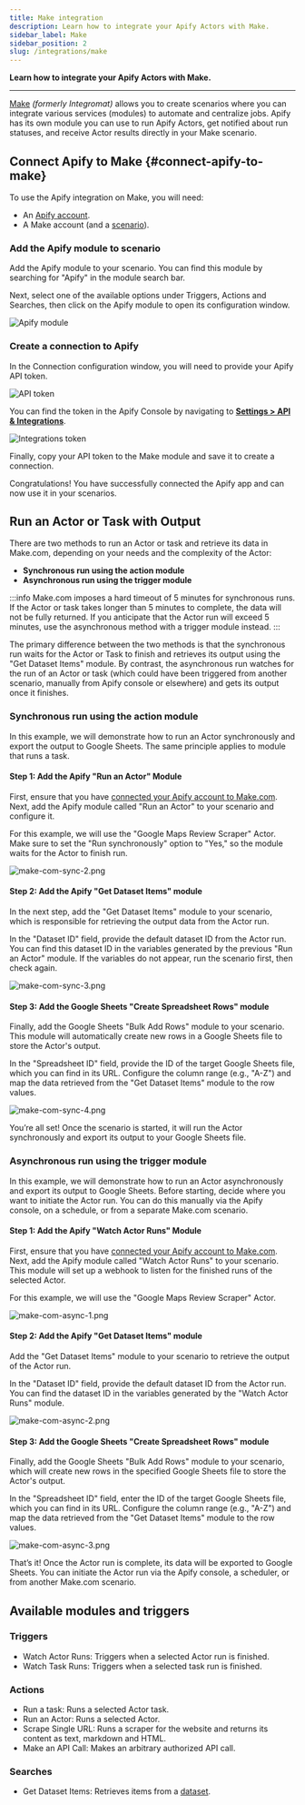 ```yaml
---
title: Make integration
description: Learn how to integrate your Apify Actors with Make.
sidebar_label: Make
sidebar_position: 2
slug: /integrations/make
---
```


**Learn how to integrate your Apify Actors with Make.**

---

[Make](https://www.make.com/) *(formerly Integromat)* allows you to create scenarios where you can integrate various services (modules) to automate and centralize jobs. Apify has its own module you can use to run Apify Actors, get notified about run statuses, and receive Actor results directly in your Make scenario.

## Connect Apify to Make {#connect-apify-to-make}

To use the Apify integration on Make, you will need:

- An [Apify account](https://console.apify.com/).
- A Make account (and a [scenario](https://www.make.com/en/help/scenarios/creating-a-scenario)).

### Add the Apify module to scenario

Add the Apify module to your scenario. You can find this module by searching for "Apify" in the module search bar.

Next, select one of the available options under Triggers, Actions and Searches, then click on the Apify module to open its configuration window.

![Apify module](../images/apify-module.png)

### Create a connection to Apify

In the Connection configuration window, you will need to provide your Apify API token.

![API token](../images/apify-token.png)

You can find the token in the Apify Console by navigating to **[Settings > API & Integrations](https://console.apify.com/settings/integrations)**.

![Integrations token](../images/apify-integrations-token.png)

Finally, copy your API token to the Make module and save it to create a connection.

Congratulations! You have successfully connected the Apify app and can now use it in your scenarios.

## Run an Actor or Task with Output

There are two methods to run an Actor or task and retrieve its data in Make.com, depending on your needs and the complexity of the Actor:

- **Synchronous run using the action module**
- **Asynchronous run using the trigger module**

:::info
Make.com imposes a hard timeout of 5 minutes for synchronous runs. If the Actor or task takes longer than 5 minutes to complete, the data will not be fully returned.
If you anticipate that the Actor run will exceed 5 minutes, use the asynchronous method with a trigger module instead.
:::

The primary difference between the two methods is that the synchronous run waits for the Actor or Task to finish and retrieves its output using the "Get Dataset Items" module. By contrast, the asynchronous run watches for the run of an Actor or task (which could have been triggered from another scenario, manually from Apify console or elsewhere) and gets its output once it finishes.

### Synchronous run using the action module

In this example, we will demonstrate how to run an Actor synchronously and export the output to Google Sheets.
The same principle applies to module that runs a task.

#### Step 1: Add the Apify "Run an Actor" Module

First, ensure that you have [connected your Apify account to Make.com](#create-a-connection-to-apify).
Next, add the Apify module called "Run an Actor" to your scenario and configure it.

For this example, we will use the "Google Maps Review Scraper" Actor.
Make sure to set the "Run synchronously" option to "Yes," so the module waits for the Actor to finish run.

![make-com-sync-2.png](../images/make-com/make-com-sync-2.png)

#### Step 2: Add the Apify "Get Dataset Items" module

In the next step, add the "Get Dataset Items" module to your scenario, which is responsible for retrieving the output data from the Actor run.

In the "Dataset ID" field, provide the default dataset ID from the Actor run.
You can find this dataset ID in the variables generated by the previous "Run an Actor" module. If the variables do not appear, run the scenario first, then check again.

![make-com-sync-3.png](../images/make-com/make-com-sync-3.png)

#### Step 3: Add the Google Sheets "Create Spreadsheet Rows" module

Finally, add the Google Sheets "Bulk Add Rows" module to your scenario. This module will automatically create new rows in a Google Sheets file to store the Actor's output.

In the "Spreadsheet ID" field, provide the ID of the target Google Sheets file, which you can find in its URL. Configure the column range (e.g., "A-Z") and map the data retrieved from the "Get Dataset Items" module to the row values.

![make-com-sync-4.png](../images/make-com/make-com-sync-4.png)

You’re all set! Once the scenario is started, it will run the Actor synchronously and export its output to your Google Sheets file.

### Asynchronous run using the trigger module

In this example, we will demonstrate how to run an Actor asynchronously and export its output to Google Sheets.
Before starting, decide where you want to initiate the Actor run. You can do this manually via the Apify console, on a schedule, or from a separate Make.com scenario.

#### Step 1: Add the Apify "Watch Actor Runs" Module

First, ensure that you have [connected your Apify account to Make.com](#create-a-connection-to-apify).
Next, add the Apify module called "Watch Actor Runs" to your scenario. This module will set up a webhook to listen for the finished runs of the selected Actor.

For this example, we will use the "Google Maps Review Scraper" Actor.

![make-com-async-1.png](../images/make-com/make-com-async-1.png)

#### Step 2: Add the Apify "Get Dataset Items" module

Add the "Get Dataset Items" module to your scenario to retrieve the output of the Actor run.

In the "Dataset ID" field, provide the default dataset ID from the Actor run. You can find the dataset ID in the variables generated by the "Watch Actor Runs" module.

![make-com-async-2.png](../images/make-com/make-com-async-2.png)

#### Step 3: Add the Google Sheets "Create Spreadsheet Rows" module

Finally, add the Google Sheets "Bulk Add Rows" module to your scenario, which will create new rows in the specified Google Sheets file to store the Actor's output.

In the "Spreadsheet ID" field, enter the ID of the target Google Sheets file, which you can find in its URL. Configure the column range (e.g., "A-Z") and map the data retrieved from the "Get Dataset Items" module to the row values.

![make-com-async-3.png](../images/make-com/make-com-async-3.png)

That’s it! Once the Actor run is complete, its data will be exported to Google Sheets.
You can initiate the Actor run via the Apify console, a scheduler, or from another Make.com scenario.

## Available modules and triggers

### Triggers

- Watch Actor Runs: Triggers when a selected Actor run is finished.
- Watch Task Runs: Triggers when a selected task run is finished.

### Actions

- Run a task: Runs a selected Actor task.
- Run an Actor: Runs a selected Actor.
- Scrape Single URL: Runs a scraper for the website and returns its content as text, markdown and HTML.
- Make an API Call: Makes an arbitrary authorized API call.

### Searches

- Get Dataset Items: Retrieves items from a [dataset](/platform/storage/dataset).
